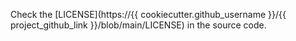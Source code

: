 

Check the [LICENSE](https://{{ cookiecutter.github_username }}/{{ project_github_link }}/blob/main/LICENSE) in the source code.

